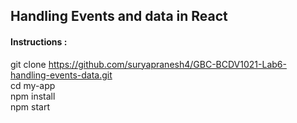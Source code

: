 ## Handling Events and data in React 

#### Instructions :

git clone https://github.com/suryapranesh4/GBC-BCDV1021-Lab6-handling-events-data.git <br/>
cd my-app <br/>
npm install <br/>
npm start <br/>
